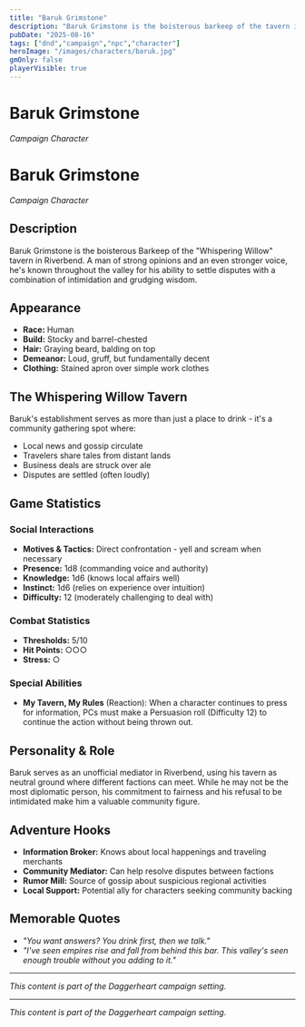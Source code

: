 ```yaml
---
title: "Baruk Grimstone"
description: "Baruk Grimstone is the boisterous barkeep of the tavern in Riverbend."
pubDate: "2025-08-16"
tags: ["dnd","campaign","npc","character"]
heroImage: "/images/characters/baruk.jpg"
gmOnly: false
playerVisible: true
---
```

# Baruk Grimstone

*Campaign Character*

# Baruk Grimstone

*Campaign Character*

## Description

Baruk Grimstone is the boisterous Barkeep of the "Whispering Willow" tavern in Riverbend. A man of strong opinions and an even stronger voice, he's known throughout the valley for his ability to settle disputes with a combination of intimidation and grudging wisdom.

## Appearance

- **Race:** Human
- **Build:** Stocky and barrel-chested
- **Hair:** Graying beard, balding on top
- **Demeanor:** Loud, gruff, but fundamentally decent
- **Clothing:** Stained apron over simple work clothes

## The Whispering Willow Tavern

Baruk's establishment serves as more than just a place to drink - it's a community gathering spot where:

- Local news and gossip circulate
- Travelers share tales from distant lands
- Business deals are struck over ale
- Disputes are settled (often loudly)

## Game Statistics

### Social Interactions

- **Motives & Tactics:** Direct confrontation - yell and scream when necessary
- **Presence:** 1d8 (commanding voice and authority)
- **Knowledge:** 1d6 (knows local affairs well)
- **Instinct:** 1d6 (relies on experience over intuition)
- **Difficulty:** 12 (moderately challenging to deal with)

### Combat Statistics

- **Thresholds:** 5/10
- **Hit Points:** ○○○
- **Stress:** ○

### Special Abilities

- **My Tavern, My Rules** (Reaction): When a character continues to press for information, PCs must make a Persuasion roll (Difficulty 12) to continue the action without being thrown out.

## Personality & Role

Baruk serves as an unofficial mediator in Riverbend, using his tavern as neutral ground where different factions can meet. While he may not be the most diplomatic person, his commitment to fairness and his refusal to be intimidated make him a valuable community figure.

## Adventure Hooks

- **Information Broker:** Knows about local happenings and traveling merchants
- **Community Mediator:** Can help resolve disputes between factions
- **Rumor Mill:** Source of gossip about suspicious regional activities
- **Local Support:** Potential ally for characters seeking community backing

## Memorable Quotes

- *"You want answers? You drink first, then we talk."*
- *"I've seen empires rise and fall from behind this bar. This valley's seen enough trouble without you adding to it."*

---

*This content is part of the Daggerheart campaign setting.*

---

*This content is part of the Daggerheart campaign setting.*
